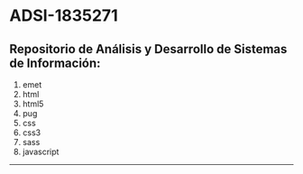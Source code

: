 # ADSI-1835271
Repositorio de Análisis y Desarrollo de Sistemas de Información:
----
1. emet
2. html
3. html5
4. pug
5. css
6. css3
7. sass
8. javascript
----